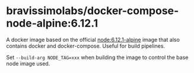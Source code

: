 # bravissimolabs/docker-compose-node-alpine:6.12.1

A docker image based on the official [node:6.12.1-alpine](https://hub.docker.com/_/node/) image that also contains docker and docker-compose. Useful for build pipelines.

Set `--build-arg NODE_TAG=xxx` when building the image to control the base node image used.
